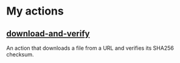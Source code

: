 # My actions

## [download-and-verify](download-and-verify)

An action that downloads a file from a URL and verifies its SHA256 checksum.
